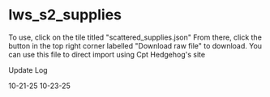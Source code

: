 # lws_s2_supplies

To use, click on the tile titled "scattered_supplies.json" 
From there, click the button in the top right corner labelled "Download raw file" to download.
You can use this file to direct import using Cpt Hedgehog's site


Update Log

10-21-25
10-23-25
